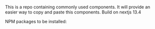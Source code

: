 This is a repo containing commonly used components. It will provide an easier way to copy and paste this components.
Build on nextjs 13.4

NPM packages to be installed:
